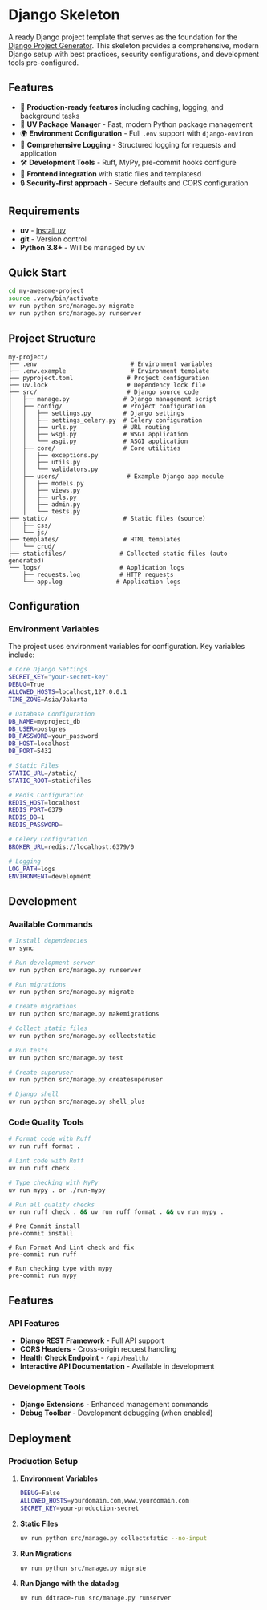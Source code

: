 # Django Skeleton

A ready Django project template that serves as the foundation for the [Django Project Generator](https://github.com/yosephbernandus/django-project-generator). This skeleton provides a comprehensive, modern Django setup with best practices, security configurations, and development tools pre-configured.

## Features

- 🚀 **Production-ready features** including caching, logging, and background tasks
- 🔧 **UV Package Manager** - Fast, modern Python package management
- 🌍 **Environment Configuration** - Full `.env` support with `django-environ`
- 📝 **Comprehensive Logging** - Structured logging for requests and application
- 🛠️ **Development Tools** - Ruff, MyPy, pre-commit hooks configure
- 🎨 **Frontend integration** with static files and templatesd
- 🔒 **Security-first approach** - Secure defaults and CORS configuration

## Requirements

- **uv** - [Install uv](https://docs.astral.sh/uv/getting-started/installation/)
- **git** - Version control
- **Python 3.8+** - Will be managed by uv

## Quick Start

```bash
cd my-awesome-project
source .venv/bin/activate
uv run python src/manage.py migrate
uv run python src/manage.py runserver
```

## Project Structure

```
my-project/
├── .env                          # Environment variables
├── .env.example                  # Environment template
├── pyproject.toml               # Project configuration
├── uv.lock                      # Dependency lock file
├── src/                         # Django source code
│   ├── manage.py               # Django management script
│   ├── config/                 # Project configuration
│   │   ├── settings.py         # Django settings
│   │   ├── settings_celery.py  # Celery configuration
│   │   ├── urls.py             # URL routing
│   │   ├── wsgi.py             # WSGI application
│   │   └── asgi.py             # ASGI application
│   ├── core/                   # Core utilities
│   │   ├── exceptions.py
│   │   ├── utils.py
│   │   └── validators.py
│   ├── users/                   # Example Django app module
│   │   ├── models.py
│   │   ├── views.py
│   │   ├── urls.py
│   │   ├── admin.py
│   │   └── tests.py
├── static/                     # Static files (source)
│   ├── css/
│   └── js/
├── templates/                  # HTML templates
│   └── crud/
├── staticfiles/               # Collected static files (auto-generated)
└── logs/                      # Application logs
    ├── requests.log           # HTTP requests
    └── app.log               # Application logs
```

## Configuration

### Environment Variables

The project uses environment variables for configuration. Key variables include:

```bash
# Core Django Settings
SECRET_KEY="your-secret-key"
DEBUG=True
ALLOWED_HOSTS=localhost,127.0.0.1
TIME_ZONE=Asia/Jakarta

# Database Configuration
DB_NAME=myproject_db
DB_USER=postgres
DB_PASSWORD=your_password
DB_HOST=localhost
DB_PORT=5432

# Static Files
STATIC_URL=/static/
STATIC_ROOT=staticfiles

# Redis Configuration
REDIS_HOST=localhost
REDIS_PORT=6379
REDIS_DB=1
REDIS_PASSWORD=

# Celery Configuration
BROKER_URL=redis://localhost:6379/0

# Logging
LOG_PATH=logs
ENVIRONMENT=development
```

## Development

### Available Commands

```bash
# Install dependencies
uv sync

# Run development server
uv run python src/manage.py runserver

# Run migrations
uv run python src/manage.py migrate

# Create migrations
uv run python src/manage.py makemigrations

# Collect static files
uv run python src/manage.py collectstatic

# Run tests
uv run python src/manage.py test

# Create superuser
uv run python src/manage.py createsuperuser

# Django shell
uv run python src/manage.py shell_plus
```

### Code Quality Tools

```bash
# Format code with Ruff
uv run ruff format .

# Lint code with Ruff
uv run ruff check .

# Type checking with MyPy
uv run mypy . or ./run-mypy

# Run all quality checks
uv run ruff check . && uv run ruff format . && uv run mypy .
```

```pre-commit
# Pre Commit install
pre-commit install

# Run Format And Lint check and fix
pre-commit run ruff

# Run checking type with mypy
pre-commit run mypy
```

## Features

### API Features
- **Django REST Framework** - Full API support
- **CORS Headers** - Cross-origin request handling
- **Health Check Endpoint** - `/api/health/`
- **Interactive API Documentation** - Available in development

### Development Tools
- **Django Extensions** - Enhanced management commands
- **Debug Toolbar** - Development debugging (when enabled)

## Deployment

### Production Setup

1. **Environment Variables**
   ```bash
   DEBUG=False
   ALLOWED_HOSTS=yourdomain.com,www.yourdomain.com
   SECRET_KEY=your-production-secret
   ```
2. **Static Files**
   ```bash
   uv run python src/manage.py collectstatic --no-input
   ```

3. **Run Migrations**
   ```bash
   uv run python src/manage.py migrate
   ```

4. **Run Django with the datadog**
   ```bash
   uv run ddtrace-run src/manage.py runserver
   ```

